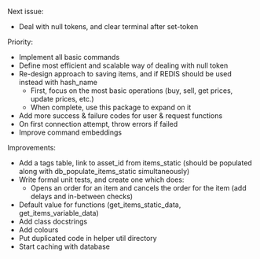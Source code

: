 Next issue:
- Deal with null tokens, and clear terminal after set-token

Priority:
- Implement all basic commands
- Define most efficient and scalable way of dealing with null token
- Re-design approach to saving items, and if REDIS should be used instead with hash_name
    - First, focus on the most basic operations (buy, sell, get prices, update prices, etc.)
    - When complete, use this package to expand on it
- Add more success & failure codes for user & request functions
- On first connection attempt, throw errors if failed
- Improve command embeddings

Improvements:
- Add a tags table, link to asset_id from items_static
  (should be populated along with db_populate_items_static simultaneously)
- Write formal unit tests, and create one which does:
  - Opens an order for an item and cancels the order for the item (add delays and in-between checks)
- Default value for functions (get_items_static_data, get_items_variable_data)
- Add class docstrings
- Add colours
- Put duplicated code in helper util directory
- Start caching with database
